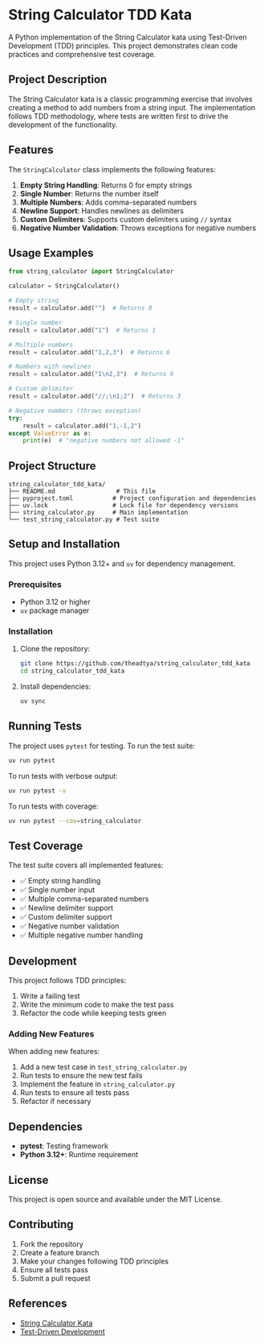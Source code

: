 # String Calculator TDD Kata

A Python implementation of the String Calculator kata using Test-Driven Development (TDD) principles. This project demonstrates clean code practices and comprehensive test coverage.

## Project Description

The String Calculator kata is a classic programming exercise that involves creating a method to add numbers from a string input. The implementation follows TDD methodology, where tests are written first to drive the development of the functionality.

## Features

The `StringCalculator` class implements the following features:

1. **Empty String Handling**: Returns 0 for empty strings
2. **Single Number**: Returns the number itself
3. **Multiple Numbers**: Adds comma-separated numbers
4. **Newline Support**: Handles newlines as delimiters
5. **Custom Delimiters**: Supports custom delimiters using `//` syntax
6. **Negative Number Validation**: Throws exceptions for negative numbers

## Usage Examples

```python
from string_calculator import StringCalculator

calculator = StringCalculator()

# Empty string
result = calculator.add("")  # Returns 0

# Single number
result = calculator.add("1")  # Returns 1

# Multiple numbers
result = calculator.add("1,2,3")  # Returns 6

# Numbers with newlines
result = calculator.add("1\n2,3")  # Returns 6

# Custom delimiter
result = calculator.add("//;\n1;2")  # Returns 3

# Negative numbers (throws exception)
try:
    result = calculator.add("1,-1,2")
except ValueError as e:
    print(e)  # "negative numbers not allowed -1"
```

## Project Structure

```
string_calculator_tdd_kata/
├── README.md                 # This file
├── pyproject.toml           # Project configuration and dependencies
├── uv.lock                  # Lock file for dependency versions
├── string_calculator.py     # Main implementation
└── test_string_calculator.py # Test suite
```

## Setup and Installation

This project uses Python 3.12+ and `uv` for dependency management.

### Prerequisites

- Python 3.12 or higher
- `uv` package manager

### Installation

1. Clone the repository:

   ```bash
   git clone https://github.com/theadtya/string_calculator_tdd_kata
   cd string_calculator_tdd_kata
   ```

2. Install dependencies:

   ```bash
   uv sync
   ```

## Running Tests

The project uses `pytest` for testing. To run the test suite:

```bash
uv run pytest
```

To run tests with verbose output:

```bash
uv run pytest -v
```

To run tests with coverage:

```bash
uv run pytest --cov=string_calculator
```

## Test Coverage

The test suite covers all implemented features:

- ✅ Empty string handling
- ✅ Single number input
- ✅ Multiple comma-separated numbers
- ✅ Newline delimiter support
- ✅ Custom delimiter support
- ✅ Negative number validation
- ✅ Multiple negative number handling

## Development

This project follows TDD principles:

1. Write a failing test
2. Write the minimum code to make the test pass
3. Refactor the code while keeping tests green

### Adding New Features

When adding new features:

1. Add a new test case in `test_string_calculator.py`
2. Run tests to ensure the new test fails
3. Implement the feature in `string_calculator.py`
4. Run tests to ensure all tests pass
5. Refactor if necessary

## Dependencies

- **pytest**: Testing framework
- **Python 3.12+**: Runtime requirement

## License

This project is open source and available under the MIT License.

## Contributing

1. Fork the repository
2. Create a feature branch
3. Make your changes following TDD principles
4. Ensure all tests pass
5. Submit a pull request

## References

- [String Calculator Kata](http://osherove.com/tdd-kata-1/)
- [Test-Driven Development](https://en.wikipedia.org/wiki/Test-driven_development)
